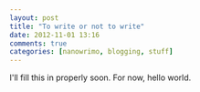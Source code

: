 ```yaml
---
layout: post
title: "To write or not to write"
date: 2012-11-01 13:16
comments: true
categories: [nanowrimo, blogging, stuff]
---
```


I'll fill this in properly soon. For now, hello world.
